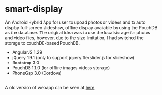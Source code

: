 smart-display
=============
An Android Hybrid App for user to upoad photos or videos and to auto display full-screen slideshow, offline display available by using the PouchDB as the database. The original idea was to use the localstorage for photos and video files, however, due to the size limitation, I had switched the storage to couchDB-based PouchDB.
<ul>
<li>AngularJS 1.29
<li>jQuery 1.9.1 (only to support jquery.flexslider.js for slideshow)
<li>Bootstrap 3.0
<li>PouchDB 1.1.0 (for offline images videos storage)
<li>PhoneGap 3.0 (Cordova)
</ul>
<br>
A old version of webapp can be seen at <a href="http://maps.auctions411.com/android/assets/www/index.html">here</a>
